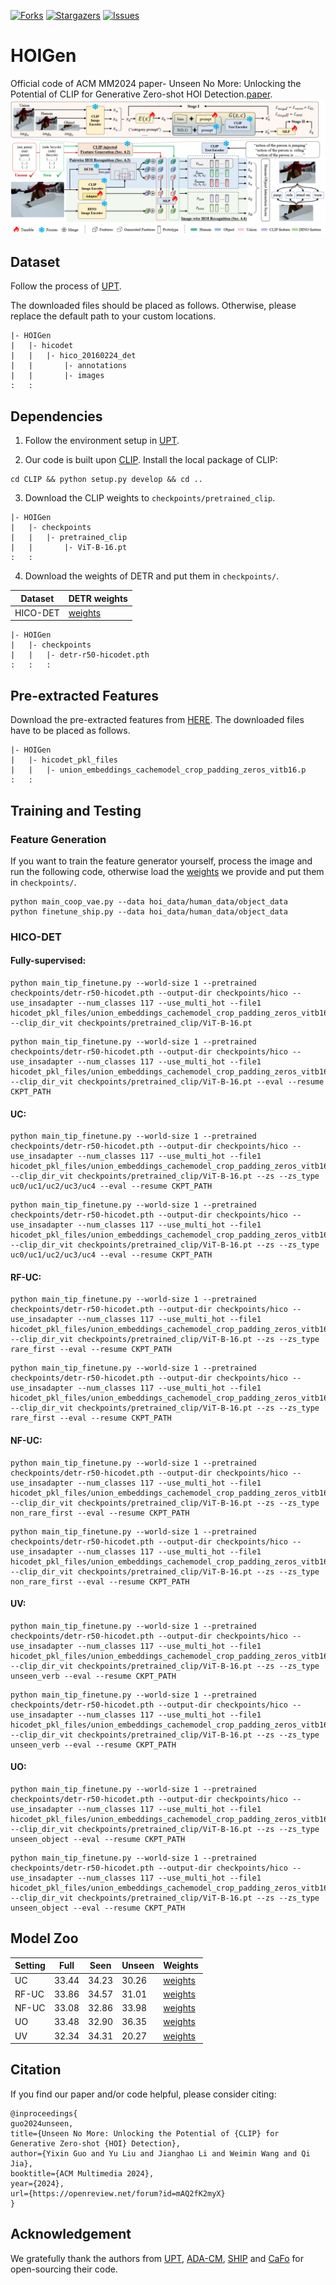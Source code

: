 

[![Forks][forks-shield]][forks-url]
[![Stargazers][stars-shield]][stars-url]
[![Issues][issues-shield]][issues-url]


# HOIGen
Official code of ACM MM2024 paper- Unseen No More: Unlocking the Potential of CLIP for Generative Zero-shot HOI Detection.[paper](https://arxiv.org/pdf/2408.05974).
![产品截图][product-screenshot]

## Dataset 
Follow the process of [UPT](https://github.com/fredzzhang/upt).

The downloaded files should be placed as follows. Otherwise, please replace the default path to your custom locations.
```
|- HOIGen
|   |- hicodet
|   |   |- hico_20160224_det
|   |       |- annotations
|   |       |- images
:   :      
```

## Dependencies
1. Follow the environment setup in [UPT](https://github.com/fredzzhang/upt).

2. Our code is built upon [CLIP](https://github.com/openai/CLIP). Install the local package of CLIP:
```
cd CLIP && python setup.py develop && cd ..
```

3. Download the CLIP weights to `checkpoints/pretrained_clip`.
```
|- HOIGen
|   |- checkpoints
|   |   |- pretrained_clip
|   |       |- ViT-B-16.pt
:   :      
```

4. Download the weights of DETR and put them in `checkpoints/`.


| Dataset | DETR weights |
| --- | --- |
| HICO-DET | [weights](https://drive.google.com/file/d/1BQ-0tbSH7UC6QMIMMgdbNpRw2NcO8yAD/view?usp=sharing)  |



```
|- HOIGen
|   |- checkpoints
|   |   |- detr-r50-hicodet.pth
:   :   :
```

## Pre-extracted Features
Download the pre-extracted features from [HERE](https://drive.google.com/file/d/1lUnUQD3XcWyQdwDHMi74oXBcivibGIWN/view?usp=sharing). The downloaded files have to be placed as follows.

```
|- HOIGen
|   |- hicodet_pkl_files
|   |   |- union_embeddings_cachemodel_crop_padding_zeros_vitb16.p
:   :      
```

## Training and Testing
### Feature Generation
If you want to train the feature generator yourself, process the image and run the following code, otherwise load the [weights](https://drive.google.com/file/d/1PWLw6CtN8eWT_MdZID3urIEVF2U1zKyZ/view?usp=sharing) we provide and put them in `checkpoints/`.
```
python main_coop_vae.py --data hoi_data/human_data/object_data
python finetune_ship.py --data hoi_data/human_data/object_data
```

### HICO-DET
#### Fully-supervised:
```
python main_tip_finetune.py --world-size 1 --pretrained checkpoints/detr-r50-hicodet.pth --output-dir checkpoints/hico --use_insadapter --num_classes 117 --use_multi_hot --file1 hicodet_pkl_files/union_embeddings_cachemodel_crop_padding_zeros_vitb16.p --clip_dir_vit checkpoints/pretrained_clip/ViT-B-16.pt 
```
```
python main_tip_finetune.py --world-size 1 --pretrained checkpoints/detr-r50-hicodet.pth --output-dir checkpoints/hico --use_insadapter --num_classes 117 --use_multi_hot --file1 hicodet_pkl_files/union_embeddings_cachemodel_crop_padding_zeros_vitb16.p --clip_dir_vit checkpoints/pretrained_clip/ViT-B-16.pt --eval --resume CKPT_PATH
```

#### UC:
```
python main_tip_finetune.py --world-size 1 --pretrained checkpoints/detr-r50-hicodet.pth --output-dir checkpoints/hico --use_insadapter --num_classes 117 --use_multi_hot --file1 hicodet_pkl_files/union_embeddings_cachemodel_crop_padding_zeros_vitb16.p --clip_dir_vit checkpoints/pretrained_clip/ViT-B-16.pt --zs --zs_type uc0/uc1/uc2/uc3/uc4 --eval --resume CKPT_PATH
```
```
python main_tip_finetune.py --world-size 1 --pretrained checkpoints/detr-r50-hicodet.pth --output-dir checkpoints/hico --use_insadapter --num_classes 117 --use_multi_hot --file1 hicodet_pkl_files/union_embeddings_cachemodel_crop_padding_zeros_vitb16.p --clip_dir_vit checkpoints/pretrained_clip/ViT-B-16.pt --zs --zs_type uc0/uc1/uc2/uc3/uc4 --eval --resume CKPT_PATH
```
#### RF-UC:
```
python main_tip_finetune.py --world-size 1 --pretrained checkpoints/detr-r50-hicodet.pth --output-dir checkpoints/hico --use_insadapter --num_classes 117 --use_multi_hot --file1 hicodet_pkl_files/union_embeddings_cachemodel_crop_padding_zeros_vitb16.p --clip_dir_vit checkpoints/pretrained_clip/ViT-B-16.pt --zs --zs_type rare_first --eval --resume CKPT_PATH
```
```
python main_tip_finetune.py --world-size 1 --pretrained checkpoints/detr-r50-hicodet.pth --output-dir checkpoints/hico --use_insadapter --num_classes 117 --use_multi_hot --file1 hicodet_pkl_files/union_embeddings_cachemodel_crop_padding_zeros_vitb16.p --clip_dir_vit checkpoints/pretrained_clip/ViT-B-16.pt --zs --zs_type rare_first --eval --resume CKPT_PATH
```
#### NF-UC:
```
python main_tip_finetune.py --world-size 1 --pretrained checkpoints/detr-r50-hicodet.pth --output-dir checkpoints/hico --use_insadapter --num_classes 117 --use_multi_hot --file1 hicodet_pkl_files/union_embeddings_cachemodel_crop_padding_zeros_vitb16.p --clip_dir_vit checkpoints/pretrained_clip/ViT-B-16.pt --zs --zs_type non_rare_first --eval --resume CKPT_PATH
```
```
python main_tip_finetune.py --world-size 1 --pretrained checkpoints/detr-r50-hicodet.pth --output-dir checkpoints/hico --use_insadapter --num_classes 117 --use_multi_hot --file1 hicodet_pkl_files/union_embeddings_cachemodel_crop_padding_zeros_vitb16.p --clip_dir_vit checkpoints/pretrained_clip/ViT-B-16.pt --zs --zs_type non_rare_first --eval --resume CKPT_PATH
```
#### UV:
```
python main_tip_finetune.py --world-size 1 --pretrained checkpoints/detr-r50-hicodet.pth --output-dir checkpoints/hico --use_insadapter --num_classes 117 --use_multi_hot --file1 hicodet_pkl_files/union_embeddings_cachemodel_crop_padding_zeros_vitb16.p --clip_dir_vit checkpoints/pretrained_clip/ViT-B-16.pt --zs --zs_type unseen_verb --eval --resume CKPT_PATH
```
```
python main_tip_finetune.py --world-size 1 --pretrained checkpoints/detr-r50-hicodet.pth --output-dir checkpoints/hico --use_insadapter --num_classes 117 --use_multi_hot --file1 hicodet_pkl_files/union_embeddings_cachemodel_crop_padding_zeros_vitb16.p --clip_dir_vit checkpoints/pretrained_clip/ViT-B-16.pt --zs --zs_type unseen_verb --eval --resume CKPT_PATH
```
#### UO:
```
python main_tip_finetune.py --world-size 1 --pretrained checkpoints/detr-r50-hicodet.pth --output-dir checkpoints/hico --use_insadapter --num_classes 117 --use_multi_hot --file1 hicodet_pkl_files/union_embeddings_cachemodel_crop_padding_zeros_vitb16.p --clip_dir_vit checkpoints/pretrained_clip/ViT-B-16.pt --zs --zs_type unseen_object --eval --resume CKPT_PATH
```
```
python main_tip_finetune.py --world-size 1 --pretrained checkpoints/detr-r50-hicodet.pth --output-dir checkpoints/hico --use_insadapter --num_classes 117 --use_multi_hot --file1 hicodet_pkl_files/union_embeddings_cachemodel_crop_padding_zeros_vitb16.p --clip_dir_vit checkpoints/pretrained_clip/ViT-B-16.pt --zs --zs_type unseen_object --eval --resume CKPT_PATH
```
## Model Zoo
| Setting | Full | Seen | Unseen | Weights |
| --- | --- |--- |--- |--- |
| UC | 33.44  | 34.23 | 30.26 | [weights](https://drive.google.com/file/d/1UA9rzFFxNkuhUqvTGGrCJ5xpRYw-H-Ei/view?usp=sharing)|
| RF-UC | 33.86  | 34.57 | 31.01 |[weights](https://drive.google.com/file/d/1UA9rzFFxNkuhUqvTGGrCJ5xpRYw-H-Ei/view?usp=sharing)|
| NF-UC | 33.08  | 32.86 | 33.98 |[weights](https://drive.google.com/file/d/1UA9rzFFxNkuhUqvTGGrCJ5xpRYw-H-Ei/view?usp=sharing)|
| UO | 33.48  | 32.90 | 36.35 |[weights](https://drive.google.com/file/d/1UA9rzFFxNkuhUqvTGGrCJ5xpRYw-H-Ei/view?usp=sharing)|
| UV | 32.34  | 34.31 | 20.27 |[weights](https://drive.google.com/file/d/1UA9rzFFxNkuhUqvTGGrCJ5xpRYw-H-Ei/view?usp=sharing)|

## Citation
If you find our paper and/or code helpful, please consider citing:
```
@inproceedings{
guo2024unseen,
title={Unseen No More: Unlocking the Potential of {CLIP} for Generative Zero-shot {HOI} Detection},
author={Yixin Guo and Yu Liu and Jianghao Li and Weimin Wang and Qi Jia},
booktitle={ACM Multimedia 2024},
year={2024},
url={https://openreview.net/forum?id=mAQ2fK2myX}
}
```
## Acknowledgement
We gratefully thank the authors from [UPT](https://github.com/fredzzhang/upt), [ADA-CM](https://github.com/ltttpku/ADA-CM/tree/main), [SHIP](https://github.com/mrflogs/SHIP) and [CaFo](https://github.com/OpenGVLab/CaFo) for open-sourcing their code.









<!-- MARKDOWN 链接 & 图片 -->
<!-- https://www.markdownguide.org/basic-syntax/#reference-style-links -->
[forks-shield]: https://img.shields.io/github/forks/soberguo/HOIGen.svg?style=for-the-badge
[forks-url]: https://github.com/soberguo/HOIGen/network/members
[stars-shield]: https://img.shields.io/github/stars/soberguo/HOIGen.svg?style=for-the-badge
[stars-url]: https://github.com/soberguo/HOIGen/stargazers
[issues-shield]: https://img.shields.io/github/issues/soberguo/HOIGen.svg?style=for-the-badge
[issues-url]: https://github.com/soberguo/HOIGen/issues
[product-screenshot]: images/fig1.png


